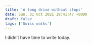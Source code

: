 ```yaml
---
title: 'A long drive without stops'
date: Sun, 31 Oct 2021 19:41:47 +0000
draft: false
tags: ['Swiss walks']
---
```


I didn’t have time to write today.